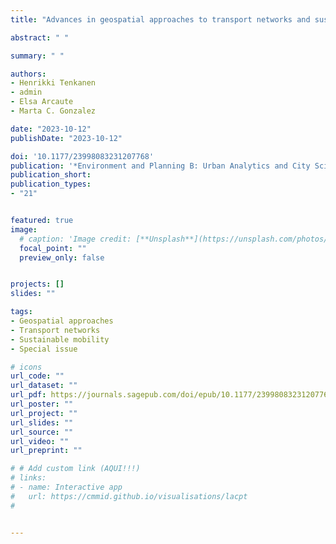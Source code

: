 ```yaml
---
title: "Advances in geospatial approaches to transport networks and sustainable mobility [Special Issue Editorial]"

abstract: " "

summary: " "

authors:
- Henrikki Tenkanen
- admin
- Elsa Arcaute
- Marta C. Gonzalez

date: "2023-10-12"
publishDate: "2023-10-12"

doi: '10.1177/23998083231207768'
publication: '*Environment and Planning B: Urban Analytics and City Science*'
publication_short:
publication_types:
- "21"


featured: true
image:
  # caption: 'Image credit: [**Unsplash**](https://unsplash.com/photos/jdD8gXaTZsc)'
  focal_point: ""
  preview_only: false


projects: []
slides: ""

tags:
- Geospatial approaches 
- Transport networks
- Sustainable mobility
- Special issue

# icons
url_code: ""
url_dataset: ""
url_pdf: https://journals.sagepub.com/doi/epub/10.1177/23998083231207768
url_poster: ""
url_project: ""
url_slides: ""
url_source: ""
url_video: ""
url_preprint: ""

# # Add custom link (AQUI!!!)
# links:
# - name: Interactive app
#   url: https://cmmid.github.io/visualisations/lacpt
# 


---
```


